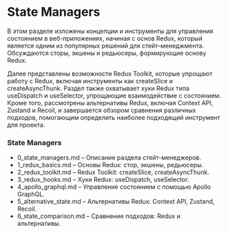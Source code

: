 # State Managers

В этом разделе изложены концепции и инструменты для управления состоянием в веб-приложениях, начиная с основ Redux, который является одним из популярных решений для стейт-менеджмента. Обсуждаются сторы, экшены и редьюсеры, формирующие основу Redux.

Далее представлены возможности Redux Toolkit, которые упрощают работу с Redux, включая инструменты как createSlice и createAsyncThunk. Раздел также охватывает хуки Redux типа useDispatch и useSelector, упрощающие взаимодействие с состоянием. Кроме того, рассмотрены альтернативы Redux, включая Context API, Zustand и Recoil, и завершается обзором сравнения различных подходов, помогающим определить наиболее подходящий инструмент для проекта.

### State Managers
- 0_state_managers.md – Описание раздела стейт-менеджеров.
- 1_redux_basics.md – Основы Redux: стор, экшены, редьюсеры.
- 2_redux_toolkit.md – Redux Toolkit: createSlice, createAsyncThunk.
- 3_redux_hooks.md – Хуки Redux: useDispatch, useSelector.
- 4_apollo_graphql.md – Управление состоянием с помощью Apollo GraphQL.
- 5_alternative_state.md – Альтернативы Redux: Context API, Zustand, Recoil.
- 6_state_comparison.md – Сравнение подходов: Redux и альтернативы.